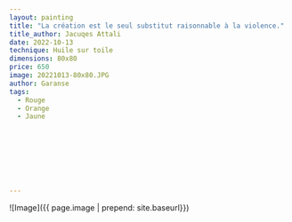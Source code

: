 ```yaml
---
layout: painting
title: "La création est le seul substitut raisonnable à la violence."                     
title_author: Jacuqes Attali                                     
date: 2022-10-13
technique: Huile sur toile 
dimensions: 80x80
price: 650
image: 20221013-80x80.JPG
author: Garanse
tags:
  - Rouge
  - Orange
  - Jaune
  
  
  
  
  
  
  
  
---
```

![Image]({{ page.image | prepend: site.baseurl}})

